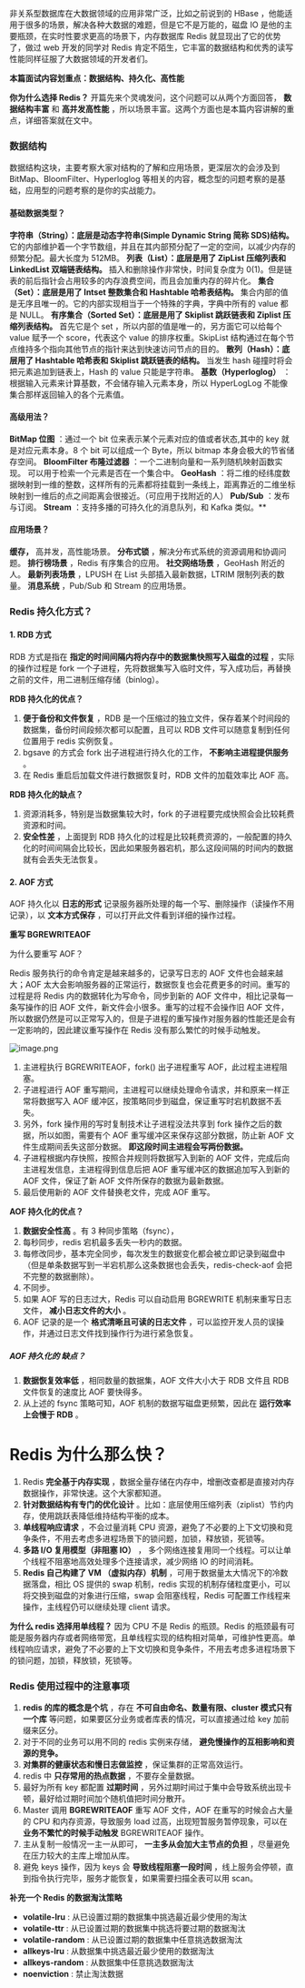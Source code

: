 非关系型数据库在大数据领域的应用非常广泛，比如之前说到的 HBase ，他能适用于很多的场景，解决各种大数据的难题，但是它不是万能的，磁盘 IO
是他的主要瓶颈，在实时性要求更高的场景下，内存数据库 Redis 就显现出了它的优势了，做过 web 开发的同学对 Redis
肯定不陌生，它丰富的数据结构和优秀的读写性能同样征服了大数据领域的开发者们。

**本篇面试内容划重点：数据结构、持久化、高性能**

**你为什么选择 Redis？** 开篇先来个灵魂发问，这个问题可以从两个方面回答， **数据结构丰富** 和 **高并发高性能**
，所以场景丰富。这两个方面也是本篇内容讲解的重点，详细答案就在文中。

### 数据结构

数据结构这块，主要考察大家对结构的了解和应用场景，更深层次的会涉及到 BitMap、BloomFilter、Hyperloglog
等相关的内容，概念型的问题考察的是基础，应用型的问题考察的是你的实战能力。

#### 基础数据类型？

**字符串（String）：底层是动态字符串(Simple Dynamic String 简称 SDS)结构。**
它的内部维护着一个字节数组，并且在其内部预分配了一定的空间，以减少内存的频繁分配。最大长度为 512MB。 **列表（List）：底层是用了 ZipList
压缩列表和 LinkedList 双端链表结构。** 插入和删除操作非常快，时间复杂度为
0(1)。但是链表的前后指针会占用较多的内存浪费空间，而且会加重内存的碎片化。 **集合（Set）：底层是用了 Intset 整数集合和 Hashtable
哈希表结构。** 集合内部的值是无序且唯一的。它的内部实现相当于一个特殊的字典，字典中所有的 value 都是 NULL。 **有序集合（Sorted
Set）：底层是用了 Skiplist 跳跃链表和 Ziplist 压缩列表结构。** 首先它是个 set ，所以内部的值是唯一的，另方面它可以给每个
value 赋予一个 score，代表这个 value 的排序权重。SkipList 结构通过在每个节点维持多个指向其他节点的指针来达到快速访问节点的目的。
**散列（Hash）：底层用了 Hashtable 哈希表和 Skiplist 跳跃链表的结构。** 当发生 hash
碰撞时将会把元素追加到链表上，Hash 的 value 只能是字符串。 **基数（Hyperloglog）**
：根据输入元素来计算基数，不会储存输入元素本身，所以 HyperLogLog 不能像集合那样返回输入的各个元素值。

#### 高级用法？

**BitMap 位图** ：通过一个 bit 位来表示某个元素对应的值或者状态,其中的 key 就是对应元素本身。8 个 bit 可以组成一个
Byte，所以 bitmap 本身会极大的节省储存空间。 **BloomFilter 布隆过滤器** ：一个二进制向量和一系列随机映射函数实现。
可以用于检索一个元素是否在一个集合中。 **GeoHash**
：将二维的经纬度数据映射到一维的整数，这样所有的元素都将挂载到一条线上，距离靠近的二维坐标映射到一维后的点之间距离会很接近。（可应用于找附近的人）
**Pub/Sub** ：发布与订阅。 **Stream** ：支持多播的可持久化的消息队列，和 Kafka 类似。**

#### 应用场景？

**缓存，** 高并发，高性能场景。 **分布式锁** ，解决分布式系统的资源调用和协调问题。 **排行榜场景** ，Redis 有序集合的应用。
**社交网络场景** ，GeoHash 附近的人。 **最新列表场景** ，LPUSH 在 List 头部插入最新数据，LTRIM 限制列表的数量。
**消息系统** ，Pub/Sub 和 Stream 的应用场景。

### Redis 持久化方式？

#### 1\. RDB 方式

RDB 方式是指在 **指定的时间间隔内将内存中的数据集快照写入磁盘的过程** ，实际的操作过程是 fork
一个子进程，先将数据集写入临时文件，写入成功后，再替换之前的文件，用二进制压缩存储（binlog）。

**RDB 持久化的优点？**

  1. **便于备份和文件恢复** ，RDB 是一个压缩过的独立文件，保存着某个时间段的数据集，备份时间段频次都可以配置，且可以 RDB 文件可以随意复制到任何位置用于 redis 实例恢复。
  2. bgsave 的方式会 fork 出子进程进行持久化的工作， **不影响主进程提供服务** 。
  3. 在 Redis 重启后加载文件进行数据恢复时，RDB 文件的加载效率比 AOF 高。

**RDB 持久化的缺点？**

  1. 资源消耗多，特别是当数据集较大时，fork 的子进程要完成快照会会比较耗费资源和时间。
  2. **安全性差** ，上面提到 RDB 持久化的过程是比较耗费资源的，一般配置的持久化的时间间隔会比较长，因此如果服务器宕机，那么这段间隔的时间内的数据就有会丢失无法恢复。

#### 2\. AOF 方式

AOF 持久化以 **日志的形式** 记录服务器所处理的每一个写、删除操作（读操作不用记录），以 **文本方式保存** ，可以打开此文件看到详细的操作过程。

**重写 BGREWRITEAOF**

为什么要重写 AOF？

Redis 服务执行的命令肯定是越来越多的，记录写日志的 AOF 文件也会越来越大；AOF
太大会影响服务器的正常运行，数据恢复也会花费更多的时间。重写的过程是将 Redis 内的数据转化为写命令，同步到新的 AOF
文件中，相比记录每一条写操作的旧 AOF 文件，新文件会小很多。重写的过程不会操作旧 AOF
文件，所以数据仍然是可以正常写入的，但是子进程的重写操作对服务器的性能还是会有一定影响的，因此建议重写操作在 Redis 没有那么繁忙的时候手动触发。

![image.png](https://images.gitbook.cn/2020-06-11-070122.png)

  1. 主进程执行 BGREWRITEAOF，fork() 出子进程重写 AOF，此过程主进程阻塞。
  2. 子进程进行 AOF 重写期间，主进程可以继续处理命令请求，并和原来一样正常将数据写入 AOF 缓冲区，按策略同步到磁盘，保证重写时宕机数据不丢失。
  3. 另外，fork 操作用的写时复制技术让子进程没法共享到 fork 操作之后的数据，所以如图，需要有个 AOF 重写缓冲区来保存这部分数据，防止新 AOF 文件生成期间丢失这部分数据。 **即这段时间主进程会写两份数据。**
  4. 子进程根据内存快照，按照合并规则将数据写入到新的 AOF 文件，完成后向主进程发信息，主进程得到信息后把 AOF 重写缓冲区的数据追加写入到新的 AOF 文件，保证了新 AOF 文件所保存的数据为最新数据。
  5. 最后使用新的 AOF 文件替换老文件，完成 AOF 重写。

**AOF 持久化的优点？**

  1. **数据安全性高** 。有 3 种同步策略（fsync），
  2. 每秒同步，redis 宕机最多丢失一秒内的数据。
  3. 每修改同步，基本完全同步，每次发生的数据变化都会被立即记录到磁盘中（但是单条数据写到一半宕机那么这条数据也会丢失，redis-check-aof 会把不完整的数据删除）。
  4. 不同步。
  5. 如果 AOF 写的日志过大，Redis 可以自动启用 BGREWRITE 机制来重写日志文件， **减小日志文件的大小** 。
  6. AOF 记录的是一个 **格式清晰且可读的日志文件** ，可以监控开发人员的误操作，并通过日志文件找到操作行为进行紧急恢复。

##### **AOF 持久化的** 缺点？

  1. **数据恢复效率低** ，相同数量的数据集，AOF 文件大小大于 RDB 文件且 RDB 文件恢复的速度比 AOF 要快得多。
  2. 从上述的 fsync 策略可知，AOF 机制的数据写磁盘更频繁，因此在 **运行效率上会慢于 RDB** 。

# Redis 为什么那么快？

  1. Redis **完全基于内存实现** ，数据全量存储在内存中，增删改查都是直接对内存数据操作，非常快速。这个大家都知道。
  2. **针对数据结构有专门的优化设计** 。比如：底层使用压缩列表（ziplist）节约内存，使用跳跃表降低维持结构平衡的成本。
  3. **单线程响应请求** ，不会过量消耗 CPU 资源，避免了不必要的上下文切换和竞争条件，不用去考虑多进程场景下的锁问题，加锁，释放锁，死锁等。
  4. **多路 I/O 复用模型（非阻塞 IO）** ， 多个网络连接复用同一个线程。可以让单个线程不阻塞地高效处理多个连接请求，减少网络 IO 的时间消耗。
  5. **Redis 自己构建了 VM （虚拟内存）机制** ，可用于数据量太大情况下的冷数据落盘，相比 OS 提供的 swap 机制，redis 实现的机制存储粒度更小，可以将交换到磁盘的对象进行压缩，swap 会阻塞线程，Redis 可配置工作线程来操作，主线程仍可以继续处理 client 请求。

**为什么 redis 选择用单线程？** 因为 CPU 不是 Redis 的瓶颈。Redis
的瓶颈最有可能是服务器内存或者网络带宽，且单线程实现的结构相对简单，可维护性更高。单线程响应请求，避免了不必要的上下文切换和竞争条件，不用去考虑多进程场景下的锁问题，加锁，释放锁，死锁等。

### Redis 使用过程中的注意事项

  1. **redis 的库的概念是个坑** ，存在 **不可自由命名、数量有限、cluster 模式只有一个库** 等问题，如果要区分业务或者库表的情况，可以直接通过给 key 加前缀来区分。
  2. 对于不同的业务可以用不同的 redis 实例来存储， **避免慢操作的互相影响和资源的竞争。**
  3. **对集群的健康状态和慢日志做监控** ，保证集群的正常高效运行。
  4. redis 中 **只存常用的热点数据** ，不要存全量数据。
  5. 最好为所有 key 都配置 **过期时间** ，另外过期时间过于集中会导致系统出现卡顿，最好给过期时间加个随机值把时间分散开。
  6. Master 调用 **BGREWRITEAOF** 重写 AOF 文件，AOF 在重写的时候会占大量的 CPU 和内存资源，导致服务 load 过高，出现短暂服务暂停现象，可以在 **业务不繁忙的时候手动触发** BGREWRITEAOF 操作。
  7. 主从复制一般情况一主一从即可， **一主多从会加大主节点的负担** ，尽量避免在压力较大的主库上增加从库。
  8. 避免 keys 操作，因为 keys 会 **导致线程阻塞一段时间** ，线上服务会停顿，直到指令执行完毕，服务才能恢复，如果需要扫描全表可以用 scan。

**补充一个 Redis 的数据淘汰策略**

  * **volatile-lru** : 从已设置过期的数据集中挑选最近最少使用的淘汰
  * **volatile-ttr** : 从已设置过期的数据集中挑选将要过期的数据淘汰
  * **volatile-random** : 从已设置过期的数据集中任意挑选数据淘汰
  * **allkeys-lru** : 从数据集中挑选最近最少使用的数据淘汰
  * **allkeys-random** : 从数据集中任意挑选数据淘汰
  * **noenviction** : 禁止淘汰数据


